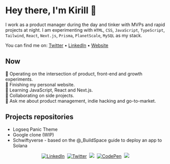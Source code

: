 
# Hey there, I'm Kirill 👋

I work as a product manager during the day and tinker with MVPs and rapid projects at night. I am experimenting with `HTML`, `CSS`, `JavaScript`, `TypeScript`, `Tailwind`, `React`, `Next.js`, `Prisma`, `PlanetScale`, `MySQL` as my stack. 

You can find me on: [Twitter](https://twitter.com/sokirill) • [LinkedIn](https://www.linkedin.com/in/sokirill/) • [Website](https://www.kirillso.com)

## Now
🚀 Operating on the intersection of product, front-end and growth experiments.   
🔭 Finishing my personal website.  
🌱 Learning JavaScript, React and Next.js.  
👯 Collaborating on side projects.  
💬 Ask me about product management, indie hacking and go-to-market.  

## Projects repositories
- Logseq Panic Theme
- Google clone (WIP)
- Schwiftyverse - based on the @_BuildSpace guide to deploy an app to Solana 


<p align="center">
<a href="https://www.linkedin.com/in/kirillSo"><img src="https://img.shields.io/badge/linkedin-%230077B5.svg?&style=for-the-badge&logo=linkedin&logoColor=white" alt="LinkedIn" /></a>&nbsp;
<a href="https://twitter.com/sokirill"><img src="https://img.shields.io/badge/Twitter-1DA1F2?style=for-the-badge&logo=twitter&logoColor=white" alt="Twitter" /></a>&nbsp;
<a href="https://www.KirillSo.com/"><img src="https://img.shields.io/badge/-WEBSITE-%23ff69b4&?style=for-the-badge&?color=ff69b4 alt="Portfolio" /></a>&nbsp;
<a href="https://codepen.io/sokirill"><img src="https://img.shields.io/badge/Codepen-000000?style=for-the-badge&logo=codepen&logoColor=white" alt="CodePen" /></a>&nbsp;
<a href="https://hashnode.com/@KirillSo"><img src="https://img.shields.io/badge/Hashnode-2962FF?style=for-the-badge&logo=hashnode&logoColor=white alt="HashNode" /></a>&nbsp;
</p>
<br />
